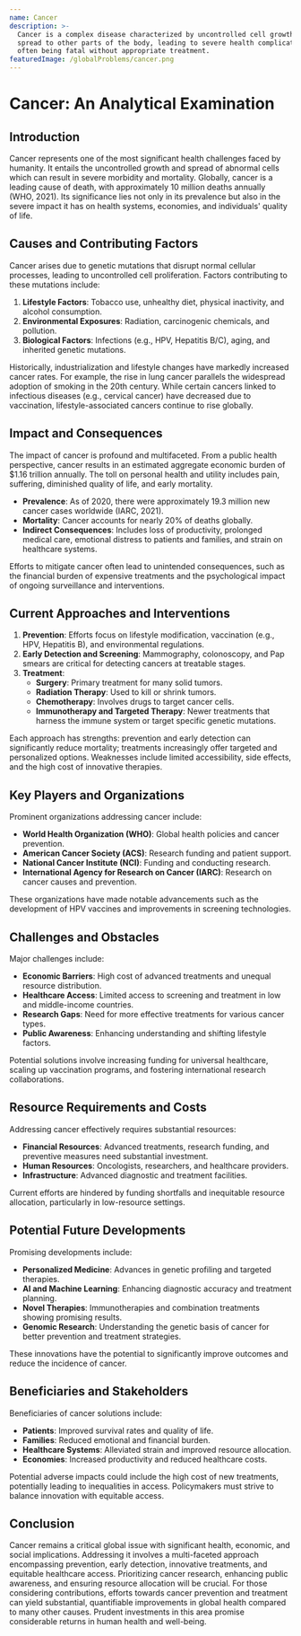 ```yaml
---
name: Cancer
description: >-
  Cancer is a complex disease characterized by uncontrolled cell growth and
  spread to other parts of the body, leading to severe health complications and
  often being fatal without appropriate treatment.
featuredImage: /globalProblems/cancer.png
---
```

# Cancer: An Analytical Examination

## Introduction

Cancer represents one of the most significant health challenges faced by humanity. It entails the uncontrolled growth and spread of abnormal cells which can result in severe morbidity and mortality. Globally, cancer is a leading cause of death, with approximately 10 million deaths annually (WHO, 2021). Its significance lies not only in its prevalence but also in the severe impact it has on health systems, economies, and individuals' quality of life.

## Causes and Contributing Factors

Cancer arises due to genetic mutations that disrupt normal cellular processes, leading to uncontrolled cell proliferation. Factors contributing to these mutations include:

1. **Lifestyle Factors**: Tobacco use, unhealthy diet, physical inactivity, and alcohol consumption.
2. **Environmental Exposures**: Radiation, carcinogenic chemicals, and pollution.
3. **Biological Factors**: Infections (e.g., HPV, Hepatitis B/C), aging, and inherited genetic mutations.

Historically, industrialization and lifestyle changes have markedly increased cancer rates. For example, the rise in lung cancer parallels the widespread adoption of smoking in the 20th century. While certain cancers linked to infectious diseases (e.g., cervical cancer) have decreased due to vaccination, lifestyle-associated cancers continue to rise globally.

## Impact and Consequences

The impact of cancer is profound and multifaceted. From a public health perspective, cancer results in an estimated aggregate economic burden of $1.16 trillion annually. The toll on personal health and utility includes pain, suffering, diminished quality of life, and early mortality.

- **Prevalence**: As of 2020, there were approximately 19.3 million new cancer cases worldwide (IARC, 2021).
- **Mortality**: Cancer accounts for nearly 20% of deaths globally.
- **Indirect Consequences**: Includes loss of productivity, prolonged medical care, emotional distress to patients and families, and strain on healthcare systems.

Efforts to mitigate cancer often lead to unintended consequences, such as the financial burden of expensive treatments and the psychological impact of ongoing surveillance and interventions.

## Current Approaches and Interventions

1. **Prevention**: Efforts focus on lifestyle modification, vaccination (e.g., HPV, Hepatitis B), and environmental regulations.
2. **Early Detection and Screening**: Mammography, colonoscopy, and Pap smears are critical for detecting cancers at treatable stages.
3. **Treatment**:
   - **Surgery**: Primary treatment for many solid tumors.
   - **Radiation Therapy**: Used to kill or shrink tumors.
   - **Chemotherapy**: Involves drugs to target cancer cells.
   - **Immunotherapy and Targeted Therapy**: Newer treatments that harness the immune system or target specific genetic mutations.
   
Each approach has strengths: prevention and early detection can significantly reduce mortality; treatments increasingly offer targeted and personalized options. Weaknesses include limited accessibility, side effects, and the high cost of innovative therapies.

## Key Players and Organizations

Prominent organizations addressing cancer include:

- **World Health Organization (WHO)**: Global health policies and cancer prevention.
- **American Cancer Society (ACS)**: Research funding and patient support.
- **National Cancer Institute (NCI)**: Funding and conducting research.
- **International Agency for Research on Cancer (IARC)**: Research on cancer causes and prevention.

These organizations have made notable advancements such as the development of HPV vaccines and improvements in screening technologies.

## Challenges and Obstacles

Major challenges include:

- **Economic Barriers**: High cost of advanced treatments and unequal resource distribution.
- **Healthcare Access**: Limited access to screening and treatment in low and middle-income countries.
- **Research Gaps**: Need for more effective treatments for various cancer types.
- **Public Awareness**: Enhancing understanding and shifting lifestyle factors.

Potential solutions involve increasing funding for universal healthcare, scaling up vaccination programs, and fostering international research collaborations.

## Resource Requirements and Costs

Addressing cancer effectively requires substantial resources:

- **Financial Resources**: Advanced treatments, research funding, and preventive measures need substantial investment.
- **Human Resources**: Oncologists, researchers, and healthcare providers.
- **Infrastructure**: Advanced diagnostic and treatment facilities.

Current efforts are hindered by funding shortfalls and inequitable resource allocation, particularly in low-resource settings.

## Potential Future Developments

Promising developments include:

- **Personalized Medicine**: Advances in genetic profiling and targeted therapies.
- **AI and Machine Learning**: Enhancing diagnostic accuracy and treatment planning.
- **Novel Therapies**: Immunotherapies and combination treatments showing promising results.
- **Genomic Research**: Understanding the genetic basis of cancer for better prevention and treatment strategies.

These innovations have the potential to significantly improve outcomes and reduce the incidence of cancer.

## Beneficiaries and Stakeholders

Beneficiaries of cancer solutions include:

- **Patients**: Improved survival rates and quality of life.
- **Families**: Reduced emotional and financial burden.
- **Healthcare Systems**: Alleviated strain and improved resource allocation.
- **Economies**: Increased productivity and reduced healthcare costs.

Potential adverse impacts could include the high cost of new treatments, potentially leading to inequalities in access. Policymakers must strive to balance innovation with equitable access.

## Conclusion

Cancer remains a critical global issue with significant health, economic, and social implications. Addressing it involves a multi-faceted approach encompassing prevention, early detection, innovative treatments, and equitable healthcare access. Prioritizing cancer research, enhancing public awareness, and ensuring resource allocation will be crucial. For those considering contributions, efforts towards cancer prevention and treatment can yield substantial, quantifiable improvements in global health compared to many other causes. Prudent investments in this area promise considerable returns in human health and well-being.
